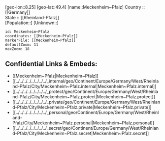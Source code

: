 ﻿---
location: [49.4,8.25] 
mapzoom: [7,12] 
mapmarker: city 
type: City
tags:
- geo/City


SpocWebEntityId: 32368
isDeleted: false
confidential: public

---
[geo-lon::8.25] 
[geo-lat::49.4] 
[name::Meckenheim~Pfalz] 
Country :: [[Germany]]  
State :: [[Rheinland-Pfalz]]  
[Population::] 
[Unknown::] 


```leaflet
id: Meckenheim~Pfalz
coordinates: [[Meckenheim~Pfalz]] 
markerFile: [[Meckenheim~Pfalz]] 
defaultZoom: 11 
maxZoom: 18
```


## Confidential Links & Embeds: 
- [[Meckenheim~Pfalz|Meckenheim~Pfalz]]  
- [[../../../../../../../../_internal/geo/Continent/Europe/Germany/West/Rheinland-Pfalz/City/Meckenheim~Pfalz.internal|Meckenheim~Pfalz.internal]] 
- [[../../../../../../../../_protect/geo/Continent/Europe/Germany/West/Rheinland-Pfalz/City/Meckenheim~Pfalz.protect|Meckenheim~Pfalz.protect]] 
- [[../../../../../../../../_private/geo/Continent/Europe/Germany/West/Rheinland-Pfalz/City/Meckenheim~Pfalz.private|Meckenheim~Pfalz.private]] 
- [[../../../../../../../../_personal/geo/Continent/Europe/Germany/West/Rheinland-Pfalz/City/Meckenheim~Pfalz.personal|Meckenheim~Pfalz.personal]] 
- [[../../../../../../../../_secret/geo/Continent/Europe/Germany/West/Rheinland-Pfalz/City/Meckenheim~Pfalz.secret|Meckenheim~Pfalz.secret]] 
